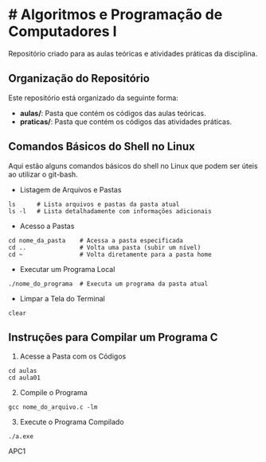 # # Algoritmos e Programação de Computadores I

Repositório criado para as aulas teóricas e atividades práticas da disciplina.

## Organização do Repositório

Este repositório está organizado da seguinte forma:
- **aulas/**: Pasta que contém os códigos das aulas teóricas.
- **praticas/**: Pasta que contém os códigos das atividades práticas.

## Comandos Básicos do Shell no Linux

Aqui estão alguns comandos básicos do shell no Linux que podem ser úteis ao utilizar o git-bash.

- Listagem de Arquivos e Pastas
```shell
ls      # Lista arquivos e pastas da pasta atual
ls -l   # Lista detalhadamente com informações adicionais
```
- Acesso a Pastas
```shell
cd nome_da_pasta    # Acessa a pasta especificada
cd ..               # Volta uma pasta (subir um nível)
cd ~                # Volta diretamente para a pasta home
```
- Executar um Programa Local
```shell
./nome_do_programa  # Executa um programa da pasta atual
```
- Limpar a Tela do Terminal
```shell
clear
```

## Instruções para Compilar um Programa C

1. Acesse a Pasta com os Códigos
```shell
cd aulas
cd aula01
```
2. Compile o Programa
```shell
gcc nome_do_arquivo.c -lm
```
3. Execute o Programa Compilado
```shell
./a.exe
```
APC1